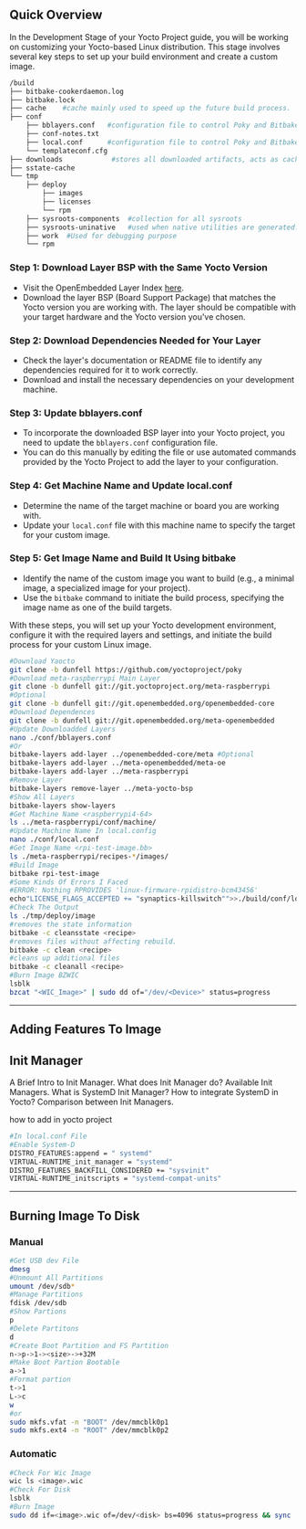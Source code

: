 ## Quick Overview

In the Development Stage of your Yocto Project guide, you will be working on customizing your Yocto-based Linux distribution. This stage involves several key steps to set up your build environment and create a custom image.

```Bash
/build
├── bitbake-cookerdaemon.log
├── bitbake.lock
├── cache    #cache mainly used to speed up the future build process. 
├── conf
	├── bblayers.conf   #configuration file to control Poky and Bitbake
	├── conf-notes.txt
	├── local.conf      #configuration file to control Poky and Bitbake
	└── templateconf.cfg
├── downloads            #stores all downloaded artifacts, acts as cache
├── sstate-cache
└── tmp
	├── deploy
		├── images
		├── licenses
		└── rpm
	├── sysroots-components  #collection for all sysroots
	├── sysroots-uninative   #used when native utilities are generated.
	├── work  #Used for debugging purpose
	└── rpm
```
### Step 1: Download Layer BSP with the Same Yocto Version

- Visit the OpenEmbedded Layer Index [here](https://layers.openembedded.org/layerindex/branch/master/layers/).
- Download the layer BSP (Board Support Package) that matches the Yocto version you are working with. The layer should be compatible with your target hardware and the Yocto version you've chosen.
### Step 2: Download Dependencies Needed for Your Layer

- Check the layer's documentation or README file to identify any dependencies required for it to work correctly.
- Download and install the necessary dependencies on your development machine.
### Step 3: Update bblayers.conf

- To incorporate the downloaded BSP layer into your Yocto project, you need to update the `bblayers.conf` configuration file.
- You can do this manually by editing the file or use automated commands provided by the Yocto Project to add the layer to your configuration.
### Step 4: Get Machine Name and Update local.conf

- Determine the name of the target machine or board you are working with.
- Update your `local.conf` file with this machine name to specify the target for your custom image.

### Step 5: Get Image Name and Build It Using bitbake

- Identify the name of the custom image you want to build (e.g., a minimal image, a specialized image for your project).
- Use the `bitbake` command to initiate the build process, specifying the image name as one of the build targets.

With these steps, you will set up your Yocto development environment, configure it with the required layers and settings, and initiate the build process for your custom Linux image.

```Bash
#Download Yaocto
git clone -b dunfell https://github.com/yoctoproject/poky
#Download meta-raspberrypi Main Layer
git clone -b dunfell git://git.yoctoproject.org/meta-raspberrypi
#Optional
git clone -b dunfell git://git.openembedded.org/openembedded-core 
#Download Dependences
git clone -b dunfell git://git.openembedded.org/meta-openembedded
#Update Downloadded Layers
nano ./conf/bblayers.conf
#Or
bitbake-layers add-layer ../openembedded-core/meta #Optional
bitbake-layers add-layer ../meta-openembedded/meta-oe
bitbake-layers add-layer ../meta-raspberrypi
#Remove Layer
bitbake-layers remove-layer ../meta-yocto-bsp
#Show All Layers
bitbake-layers show-layers
#Get Machine Name <raspberrypi4-64>
ls ../meta-raspberrypi/conf/machine/
#Update Machine Name In local.config
nano ./conf/local.conf
#Get Image Name <rpi-test-image.bb>
ls ./meta-raspberrypi/recipes-*/images/
#Build Image 
bitbake rpi-test-image
#Some Kinds Of Errors I Faced 
#ERROR: Nothing RPROVIDES 'linux-firmware-rpidistro-bcm43456'
echo"LICENSE_FLAGS_ACCEPTED += "synaptics-killswitch"">>./build/conf/local.conf
#Check The Output
ls ./tmp/deploy/image
#removes the state information
bitbake -c cleansstate <recipe>
#removes files without affecting rebuild.
bitbake -c clean <recipe>
#cleans up additional files
bitbake -c cleanall <recipe>
#Burn Image BZWIC
lsblk
bzcat "<WIC_Image>" | sudo dd of="/dev/<Device>" status=progress

```

___

## Adding Features To Image
## Init Manager
A Brief Intro to Init Manager.
What does Init Manager do?
Available Init Managers.
What is SystemD Init Manager?
How to integrate SystemD in Yocto?
Comparison between Init Managers.

how to add in yocto project 

```bash
#In local.conf File
#Enable System-D
DISTRO_FEATURES:append = " systemd"
VIRTUAL-RUNTIME_init_manager = "systemd"
DISTRO_FEATURES_BACKFILL_CONSIDERED += "sysvinit"
VIRTUAL-RUNTIME_initscripts = "systemd-compat-units"
```
---
## Burning Image To Disk
### Manual

```bash
#Get USB dev File
dmesg
#Unmount All Partitions
umount /dev/sdb*
#Manage Partitions
fdisk /dev/sdb
#Show Partions
p
#Delete Partitons
d
#Create Boot Partition and FS Partition
n->p->1-><size>->+32M
#Make Boot Partion Bootable
a->1
#Format partion
t->1
L->c
w
#or
sudo mkfs.vfat -n "BOOT" /dev/mmcblk0p1
sudo mkfs.ext4 -n "ROOT" /dev/mmcblk0p2
```

### Automatic

```bash
#Check For Wic Image
wic ls <image>.wic
#Check For Disk
lsblk
#Burn Image
sudo dd if=<image>.wic of=/dev/<disk> bs=4096 status=progress && sync
```